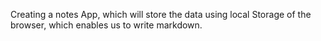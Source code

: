 Creating a notes App, which will store the data using local Storage of the browser, which enables us to write markdown.
